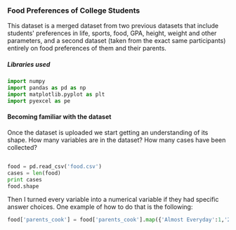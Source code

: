 ### Food Preferences of College Students

This dataset is a merged dataset from two previous datasets that include students' preferences in life, sports, food, GPA, height, weight
and other parameters, and a second dataset (taken from the exact same participants) entirely on food preferences of them and their parents. 

##### Libraries used

```python
import numpy
import pandas as pd as np
import matplotlib.pyplot as plt
import pyexcel as pe
```

#### Becoming familiar with the dataset
Once the dataset is uploaded we start getting an understanding of its shape. How many variables are in the dataset? How many cases have been collected?

``` python

food = pd.read_csv('food.csv')
cases = len(food)
print cases
food.shape
```

Then I turned every variable into a numerical variable if they had specific answer choices. One example of how to do that is the following:

``` python
food['parents_cook'] = food['parents_cook'].map({'Almost Everyday':1,'2-3 times a week':2, '1-2 times a week':3, 'On holidays only':4, 'Never':5})
```

